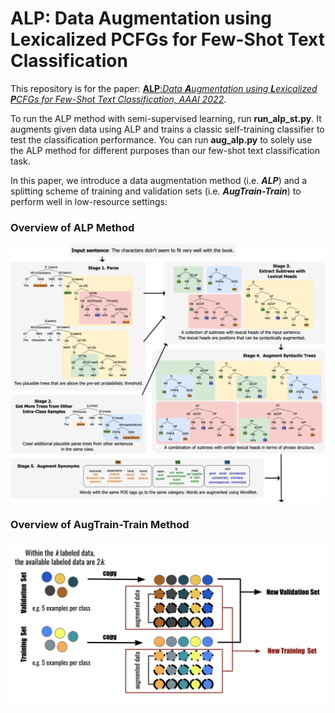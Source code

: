 # ALP: Data Augmentation using Lexicalized PCFGs for Few-Shot Text Classification

This repository is for the paper: [**ALP**:_Data **A**ugmentation using **L**exicalized **P**CFGs for Few-Shot Text Classification, AAAI 2022_](https://arxiv.org/abs/2112.11916).

To run the ALP method with semi-supervised learning, run **run_alp_st.py**. It augments given data using ALP and trains a classic self-training classifier to test the classification performance. You can run **aug_alp.py** to solely use the ALP method for different purposes than our few-shot text classification task.

In this paper, we introduce a data augmentation method (i.e. _**ALP**_) and a splitting scheme of training and validation sets (i.e. _**AugTrain-Train**_) to perform well in low-resource settings:



### Overview of ALP Method
<img width="850" alt="ALP" src="ALP.png">




### Overview of AugTrain-Train Method
<img width="600" alt="augTrain-TrainM" src="AugTrain-Train.png">
